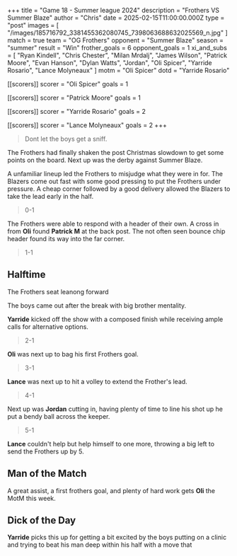 +++
title = "Game 18 - Summer league 2024"
description = "Frothers VS Summer Blaze"
author = "Chris"
date = 2025-02-15T11:00:00.000Z
type = "post"
images = [
  "/images/185716792_3381455362080745_7398063688632025569_n.jpg"
]
match = true
team = "OG Frothers"
opponent = "Summer Blaze"
season = "summer"
result = "Win"
frother_goals = 6
opponent_goals = 1
xi_and_subs = [
  "Ryan Kindell",
  "Chris Chester",
  "Milan Mrdalj",
  "James Wilson",
  "Patrick Moore",
  "Evan Hanson",
  "Dylan Watts",
  "Jordan",
  "Oli Spicer",
  "Yarride Rosario",
  "Lance Molyneaux"
]
motm = "Oli Spicer"
dotd = "Yarride Rosario"

[[scorers]]
scorer = "Oli Spicer"
goals = 1

[[scorers]]
scorer = "Patrick Moore"
goals = 1

[[scorers]]
scorer = "Yarride Rosario"
goals = 2

[[scorers]]
scorer = "Lance Molyneaux"
goals = 2
+++

> Dont let the boys get a sniff.

The Frothers had finally shaken the post Christmas slowdown to get some points on the board. Next up was the derby against Summer Blaze.

A unfamiliar lineup led the Frothers to misjudge what they were in for. The Blazers come out fast with some good pressing to put the Frothers under pressure. A cheap corner followed by a good delivery allowed the Blazers to take the lead early in the half.

> 0-1

The Frothers were able to respond with a header of their own. A cross in from **Oli** found **Patrick M** at the back post. The not often seen bounce chip header found its way into the far corner.

> 1-1

## Halftime

The Frothers seat leanong forward

The boys came out after the break with big brother mentality.

**Yarride** kicked off the show with a composed finish while receiving ample calls for alternative options.

> 2-1

**Oli** was next up to bag his first Frothers goal.

> 3-1

**Lance** was next up to hit a volley to extend the Frother's lead.

> 4-1

Next up was **Jordan** cutting in, having plenty of time to line his shot up he put a bendy ball across the keeper.

> 5-1

**Lance** couldn't help but help himself to one more, throwing a big left to send the Frothers up by 5.

## Man of the Match

A great assist, a first frothers goal, and plenty of hard work gets **Oli** the MotM this week.

## Dick of the Day

**Yarride** picks this up for getting a bit excited by the boys putting on a clinic and trying to beat his man deep within his half with a move that
